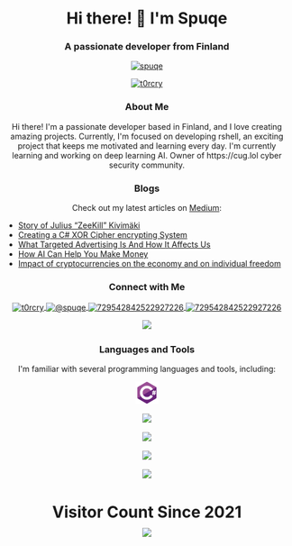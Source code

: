 <h1 align="center">Hi there! 👋 I'm Spuqe</h1>
<h3 align="center">A passionate developer from Finland</h3>

<p align="center">
  <a href="https://github.com/ryo-ma/github-profile-trophy">
    <img src="https://github-profile-trophy.vercel.app/?username=spuqe&theme=algolia&column=3&margin-w=15&margin-h=15" alt="spuqe" />
  </a>
</p>

<p align="center">
  <a href="https://twitter.com/ghs081" target="blank">
    <img src="https://img.shields.io/twitter/follow/t0rcry?logo=twitter&style=for-the-badge" alt="t0rcry" />
  </a>
</p>

<h3 align="center">About Me</h3>

<p align="center">
  Hi there! I'm a passionate developer based in Finland, and I love creating amazing projects. Currently, I'm focused on developing rshell, an exciting project that keeps me motivated and learning every day. 
  I'm currently learning and working on deep learning AI. Owner of https://cug.lol cyber security community.
</p>

<h3 align="center">Blogs</h3>

<p align="center">
  Check out my latest articles on <a href="https://graph33.medium.com/">Medium</a>:
</p>

<!-- BLOG-POST-LIST:START -->
- [Story of Julius “ZeeKill” Kivimäki](https://graph33.medium.com/story-of-julius-zeekill-kivim%C3%A4ki-7e15ea7f56b7?source=rss-9f93260ab231------2)
- [Creating a C# XOR Cipher encrypting System](https://graph33.medium.com/creating-a-c-xor-cipher-encrypting-system-45d65d4b4183?source=rss-9f93260ab231------2)
- [What Targeted Advertising Is And How It Affects Us](https://graph33.medium.com/what-targeted-advertising-is-and-how-it-affects-us-3bbb36c36cd3?source=rss-9f93260ab231------2)
- [How AI Can Help You Make Money](https://graph33.medium.com/how-ai-can-help-you-make-money-627ef6e5881f?source=rss-9f93260ab231------2)
- [Impact of cryptocurrencies on the economy and on individual freedom](https://graph33.medium.com/impact-of-cryptocurrencies-on-the-economy-and-on-individual-freedom-292e4b7056a5?source=rss-9f93260ab231------2)
<!-- BLOG-POST-LIST:END -->

<h3 align="center">Connect with Me</h3>

<p align="center">
  <a href="https://twitter.com/GHS081" target="blank">
    <img align="center" src="https://raw.githubusercontent.com/rahuldkjain/github-profile-readme-generator/master/src/images/icons/Social/twitter.svg" alt="t0rcry" height="30" width="40" />
  </a>
  <a href="https://medium.com/@graph33" target="blank">
    <img align="center" src="https://raw.githubusercontent.com/rahuldkjain/github-profile-readme-generator/master/src/images/icons/Social/medium.svg" alt="@spuqe" height="30" width="40" />
  </a>
  <a href="https://discord.gg/cyber-underground-900619671072567326" target="blank">
    <img align="center" src="https://raw.githubusercontent.com/rahuldkjain/github-profile-readme-generator/master/src/images/icons/Social/discord.svg" alt="729542842522927226" height="30" width="40" />
  </a>
  <a href="https://discord.com/user/729542842522927226" target="blank">
    <img align="center" src="https://raw.githubusercontent.com/rahuldkjain/github-profile-readme-generator/master/src/images/icons/Social/discord.svg" alt="729542842522927226" height="30" width="40" />
  </a>
</p>

<div align="center">

<img src="https://discord.c99.nl/widget/theme-3/729542842522927226.png">
 
</div>

<h3 align="center">Languages and Tools</h3>

<p align="center">
  I'm familiar with several programming languages and tools, including:
</p>

<p align="center">
  <a href="https://www.w3schools.com/cs/" target="_blank" rel="noreferrer">
    <img src="https://raw.githubusercontent.com/devicons/devicon/master/icons/csharp/csharp-original.svg" alt="csharp" width="40" height="40"/>
  </a>
  <!-- Add more icons of your preferred programming languages and tools here -->
</p>

<p align="center">
  <img src="https://github-readme-stats.vercel.app/api/top-langs/?username=spuqe&layout=compact&show_icons=true&theme=radical&count_private=true&langs_count=10&hide=css"/>
</p>

<p align="center">
  <img src="https://github-readme-stats.vercel.app/api?username=spuqe&count_private=true&show_icons=true&theme=radical" />
</p>

<p align="center">
  <a href="https://testaustime.fi">
    <img src="https://github-readme-testaustime.vercel.app/api/testaustime?username=graph&layout=compact&range=999&langs_count=20&bg_color=001219&text_color=94d2bd&icon_color=0a9396&title_color=ee9b00" />
  </a>
</p>

<p align="center">      
  <img src="https://i.imgur.com/7SDkYwo.gif"/>
</p>

<p> 
  <h1 align="center">Visitor Count Since 2021<br>
  <img src="https://profile-counter.glitch.me/spuqe/count.svg" />
  </h1>
</p>
